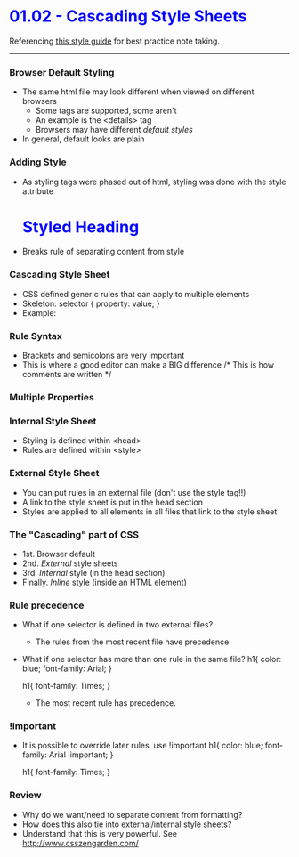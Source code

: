 # 01.02 - Cascading Style Sheets
Referencing [this style guide](https://www.markdownguide.org/basic-syntax/ "Basic syntax") for best practice note taking.
___

### Browser Default Styling
- The same html file may look different when viewed on different browsers
	- Some tags are supported, some aren't
	- An example is the \<details> tag
	- Browsers may have different *default styles*
- In general, default looks are plain

### Adding Style
- As styling tags were phased out of html, styling was done with the style attribute
	<h1 style = "color:blue">Styled Heading</h1>
- Breaks rule of separating content from style

### Cascading Style Sheet
- CSS defined generic rules that can apply to multiple elements
- Skeleton:
	selector {
		property: value;
	}
- Example:
<style>
	h1{
		color:blue;
	}
</style>

### Rule Syntax
- Brackets and semicolons are very important
- This is where a good editor can make a BIG difference
	/* This is how comments are written */

### Multiple Properties
<style>
	h2{
		color:blue;
		background-color: yellow;
}
</style>

### Internal Style Sheet
- Styling is defined within \<head>
- Rules are defined within \<style>
	<head>
		<meta charset="UTF-8">
		<title>Title here</title>
		<style>
			h1{
				color: blue;
			}
		</style>
	</head>

### External Style Sheet
- You can put rules in an external file (don't use the style tag!!)
- A link to the style sheet is put in the head section
	<link rel="stylesheet" href="style.css">
- Styles are applied to all elements in all files that link to the style sheet


### The "Cascading" part of CSS
- 1st. Browser default
- 2nd. *External* style sheets
- 3rd. *Internal* style (in the head section)
- Finally. *Inline* style (inside an HTML element)

### Rule precedence
- What if one selector is defined in two external files?
	- The rules from the most recent file have precedence
- What if one selector has more than one rule in the same file?
	h1{
		color: blue;
		font-family: Arial;
	}

	h1{
		font-family: Times;
	}
	- The most recent rule has precedence.

### !important
- It is possible to override later rules, use !important
	h1{
		color: blue;
		font-family: Arial !important;
	}

	h1{
		font-family: Times;
	}

### Review
- Why do we want/need to separate content from formatting?
- How does this also tie into external/internal style sheets?
- Understand that this is very powerful. See http://www.csszengarden.com/